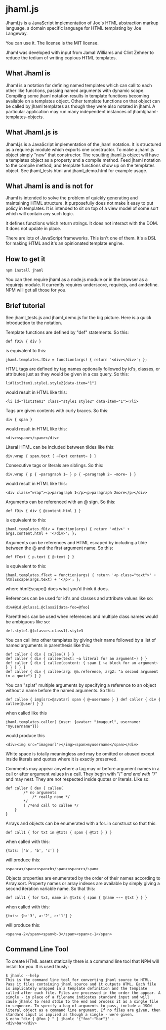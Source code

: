 jhaml.js
========
Jhaml.js is a JavaScript implementation of Joe's HTML abstraction markup language, a domain specific language for HTML templating by Joe Langeway.

You can use it. The license is the MIT license.

Jhaml was developed with input from Jamal Williams and Clint Zehner to reduce the tedium of writing copious HTML templates.

What Jhaml is
-------------
Jhaml is a notation for defining named templates which can call to each other like functions, passing named arguments with dynamic scope. Compiling some jhaml notation results in template functions becoming available on a templates object. Other template functions on that object can be called by jhaml templates as though they were also notated in jhaml. A particular application may run many independent instances of jhaml/jhaml-templates-objects.

What Jhaml.js is
----------------
Jhaml.js is a JavaScript implementation of the jhaml notation. It is structured as a require.js module which exports one constructor. To make a jhaml.js object simply "new" that constructor. The resulting jhaml.js object will have a templates object as a property and a compile method. Feed jhaml notation to the compile method, and template functions show up on the templates object. See jhaml_tests.html and jhaml_demo.html for example usage.

What Jhaml is and is not for
---------------------
Jhaml is intended to solve the problem of quickly generating and maintaining HTML structure. It purposefully does not make it easy to put policy in templates. It is intended to sit on top of a view model of some sort which will contain any such logic.

It defines functions which return strings. It does not interact with the DOM. It does not update in place.

There are lots of JavaScript frameworks. This isn't one of them. It's a DSL for making HTML and it's an opinionated template engine.

How to get it
-------------
    npm install jhaml
You can then require jhaml as a node.js module or in the browser as a requirejs module. It currently requires underscore, requirejs, and amdefine. NPM will get all those for you.

Brief tutorial
--------------
See jhaml_tests.js and jhaml_demo.js for the big picture. Here is a quick introduction to the notation.

Template functions are defined by "def" statements. So this:

    def fDiv { div }

is equivalent to this:

    jhaml.templates.fDiv = function(args) { return '<div></div>'; };

HTML tags are defined by tag names optionally followed by id's, classes, or attributes just as they would be given in a css query. So this:

    li#listItem1.style1.style2[data-item="1"]

would result in HTML like this:

    <li id="listItem1" class="style1 style2" data-item="1"></li>

Tags are given contents with curly braces. So this:

    div { span }

would result in HTML like this:

    <div><span></span></div>

Literal HTML can be included between tildes like this:

    div.wrap { span.text { ~Text content~ } }

Consecutive tags or literals are siblings. So this:

    div.wrap { p { ~paragraph 1~ } p { ~paragraph 2~ ~more~ } }

would result in HTML like this:

    <div class="wrap"><p>paragraph 1</p><p>paragraph 2more</p></div>

Arguments can be referenced with an @ sign. So this:

    def fDiv { div { @content.html } }

is equivalent to this:

    jhaml.templates.fDiv = function(args) { return '<div>' + args.content.html + '</div>'; };

Arguments can be references and HTML escaped by including a tilde between the @ and the first argument name. So this:

	def fText { p.text { @~text } }

is equivalent to this:

    jhaml.templates.fText = function(args) { return '<p class="text">' + htmlEscape(args.text) + '</p>'; };

where htmlEscape() does what you'd think it does.

References can be used for id's and classes and attribute values like so:

    div#@id.@class1.@class2[data-foo=@foo]

Parenthesis can be used when references and multiple class names would be ambiguous like so:

	def.style1.@(classes.class1).style3

You can call into other templates by giving their name followed by a list of named arguments in parenthesis like this:

    def caller { div { callee() } }
    def caller { div { callee(text: ~a literal for an argument~) } }
    def caller { div { callee(content: { span { ~a block for an argument~ } } ) } }
    def caller { div { callee(arg: @a.reference, arg2: "a second argument in a quote") } }

You can "splat" multiple arguments by specifying a reference to an object without a name before the named arguments. So this:

    def callee { img[src=@avatar] span { @~username } } def caller { div { callee(@user) } }

when called like this

    jhaml.templates.caller( {user: {avatar: "imageurl", username: "myusername"}})

would produce this

    <div><img src="imageurl"></img><span>myusername</span></div>

White space is totally meaningless and may be omitted or abused except inside literals and quotes where it is exactly preserved.

Comments may appear anywhere a tag may or before argument names in a call or after argument values in a call. They begin with "/*" and end with "*/" and may nest. They are not respected inside quotes or literals. Like so:

    def caller { dev { callee(
            /* no arguments 
                /* really none */ 
            */
            ) /*end call to callee */ 
        }
    }

Arrays and objects can be enumerated with a for..in construct so that this:
    
    def call1 { for txt in @txts { span { @txt } } }

when called with this:

    {txts: ['a', 'b', 'c'] }

will produce this:

    <span>a</span><span>b</span><span>c</span>

Objects properties are enumerated by the order of their names according to Array.sort. Property names or array indexes are available by simply giving a second iteration variable name. So that this:

    def call1 { for txt, name in @txts { span { @name ~-~ @txt } } }

when called with this:

    {txts: {b:'3', a:'2', c:'1'} }

will produce this:

    <span>a-2</span><span>b-3</span><span>c-1</span>

Command Line Tool
-----------------
To create HTML assets statically there is a command line tool that NPM will install for you. It is used thusly:

    $ jhamlc --help
    This is the command line tool for converting jhaml source to HTML. Pass it files containing jhaml source and it outputs HTML. Each file is implicately wrapped in a template definition and the template called after each file. Files are processed in the order the appear. A single - in place of a filename indicates standard input and will cause jhamlc to read stdin to the end and process it as a single file in sequence. To specify a bag of arguments to pass, include a JSON literal object as a command line argument. If no files are given, then standard input is implied as though a single - were given. 
    $ echo "div { @foo } " | jhamlc '{"foo":"bar"}' -
    <div>bar</div>
